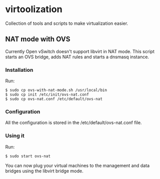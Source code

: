 # virtoolization

Collection of tools and scripts to make virtualization easier.

## NAT mode with OVS

Currently Open vSwitch doesn't support libvirt in NAT mode. This script starts 
an OVS bridge, adds NAT rules and starts a dnsmasq instance.

### Installation

Run:

    $ sudo cp ovs-with-nat-mode.sh /usr/local/bin
    $ sudo cp init /etc/init/ovs-nat.conf
    $ sudo cp ovs-nat.conf /etc/default/ovs-nat


### Configuration

All the configuration is stored in the /etc/default/ovs-nat.conf file.

### Using it

Run:

    $ sudo start ovs-nat

You can now plug your virtual machines to the management and data bridges using 
the libvirt bridge mode.
